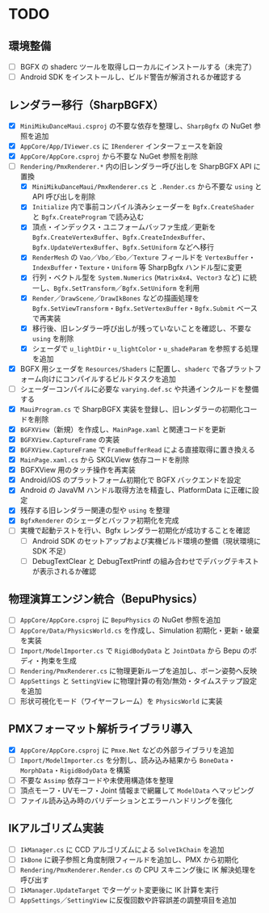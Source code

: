 # TODO

## 環境整備
- [ ] BGFX の shaderc ツールを取得しローカルにインストールする（未完了）
- [ ] Android SDK をインストールし、ビルド警告が解消されるか確認する

## レンダラー移行（SharpBGFX）
- [x] `MiniMikuDanceMaui.csproj` の不要な依存を整理し、`SharpBgfx` の NuGet 参照を追加
- [x] `AppCore/App/IViewer.cs` に `IRenderer` インターフェースを新設
- [x] `AppCore/AppCore.csproj` から不要な NuGet 参照を削除
- [ ] `Rendering/PmxRenderer.*` 内の旧レンダラー呼び出しを SharpBGFX API に置換
    - [x] `MiniMikuDanceMaui/PmxRenderer.cs` と `.Render.cs` から不要な `using` と API 呼び出しを削除
    - [x] `Initialize` 内で事前コンパイル済みシェーダーを `Bgfx.CreateShader` と `Bgfx.CreateProgram` で読み込む
    - [x] 頂点・インデックス・ユニフォームバッファ生成／更新を `Bgfx.CreateVertexBuffer`、`Bgfx.CreateIndexBuffer`、`Bgfx.UpdateVertexBuffer`、`Bgfx.SetUniform` などへ移行
    - [x] `RenderMesh` の `Vao`／`Vbo`／`Ebo`／`Texture` フィールドを `VertexBuffer`・`IndexBuffer`・`Texture`・`Uniform` 等 SharpBgfx ハンドル型に変更
    - [x] 行列・ベクトル型を `System.Numerics` (`Matrix4x4`、`Vector3` など) に統一し、`Bgfx.SetTransform`／`Bgfx.SetUniform` を利用
    - [x] `Render`／`DrawScene`／`DrawIkBones` などの描画処理を `Bgfx.SetViewTransform`・`Bgfx.SetVertexBuffer`・`Bgfx.Submit` ベースで再実装
    - [x] 移行後、旧レンダラー呼び出しが残っていないことを確認し、不要な `using` を削除
    - [x] シェーダで `u_lightDir`・`u_lightColor`・`u_shadeParam` を参照する処理を追加
- [x] BGFX 用シェーダを `Resources/Shaders` に配置し、`shaderc` で各プラットフォーム向けにコンパイルするビルドタスクを追加
- [ ] シェーダーコンパイルに必要な `varying.def.sc` や共通インクルードを整備する
- [x] `MauiProgram.cs` で SharpBGFX 実装を登録し、旧レンダラーの初期化コードを削除
- [x] `BGFXView`（新規）を作成し、`MainPage.xaml` と関連コードを更新
- [x] `BGFXView.CaptureFrame` の実装
- [x] `BGFXView.CaptureFrame` で `FrameBufferRead` による直接取得に置き換える
- [x] `MainPage.xaml.cs` から SKGLView 依存コードを削除
 - [x] BGFXView 用のタッチ操作を再実装
- [x] Android/iOS のプラットフォーム初期化で BGFX バックエンドを設定
- [x] Android の JavaVM ハンドル取得方法を精査し、PlatformData に正確に設定
- [x] 残存する旧レンダラー関連の型や `using` を整理
- [x] `BgfxRenderer` のシェーダとバッファ初期化を完成
- [ ] 実機で起動テストを行い、Bgfx レンダラー初期化が成功することを確認
    - [ ] Android SDK のセットアップおよび実機ビルド環境の整備（現状環境に SDK 不足）
    - [ ] DebugTextClear と DebugTextPrintf の組み合わせでデバッグテキストが表示されるか確認

## 物理演算エンジン統合（BepuPhysics）
- [ ] `AppCore/AppCore.csproj` に `BepuPhysics` の NuGet 参照を追加
- [ ] `AppCore/Data/PhysicsWorld.cs` を作成し、Simulation 初期化・更新・破棄を実装
- [ ] `Import/ModelImporter.cs` で `RigidBodyData` と `JointData` から Bepu のボディ・拘束を生成
- [ ] `Rendering/PmxRenderer.cs` に物理更新ループを追加し、ボーン姿勢へ反映
- [ ] `AppSettings` と `SettingView` に物理計算の有効/無効・タイムステップ設定を追加
- [ ] 形状可視化モード（ワイヤーフレーム）を `PhysicsWorld` に実装

## PMXフォーマット解析ライブラリ導入
- [x] `AppCore/AppCore.csproj` に `Pmxe.Net` などの外部ライブラリを追加
- [ ] `Import/ModelImporter.cs` を分割し、読み込み結果から `BoneData`・`MorphData`・`RigidBodyData` を構築
- [ ] 不要な `Assimp` 依存コードや未使用構造体を整理
- [ ] 頂点モーフ・UVモーフ・Joint 情報まで網羅して `ModelData` へマッピング
- [ ] ファイル読み込み時のバリデーションとエラーハンドリングを強化

## IKアルゴリズム実装
- [ ] `IkManager.cs` に CCD アルゴリズムによる `SolveIkChain` を追加
- [ ] `IkBone` に親子参照と角度制限フィールドを追加し、PMX から初期化
- [ ] `Rendering/PmxRenderer.Render.cs` の CPU スキニング後に IK 解決処理を呼び出す
- [ ] `IkManager.UpdateTarget` でターゲット変更後に IK 計算を実行
- [ ] `AppSettings`／`SettingView` に反復回数や許容誤差の調整項目を追加
